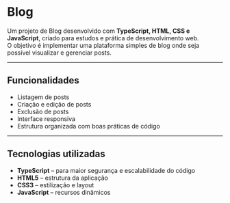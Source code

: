 #  Blog

Um projeto de Blog desenvolvido com **TypeScript, HTML, CSS e JavaScript**, criado para estudos e prática de desenvolvimento web.  
O objetivo é implementar uma plataforma simples de blog onde seja possível visualizar e gerenciar posts.

---

##  Funcionalidades
- Listagem de posts
- Criação e edição de posts
- Exclusão de posts
- Interface responsiva
- Estrutura organizada com boas práticas de código

---

##  Tecnologias utilizadas
- **TypeScript** – para maior segurança e escalabilidade do código
- **HTML5** – estrutura da aplicação
- **CSS3** – estilização e layout
- **JavaScript** – recursos dinâmicos


